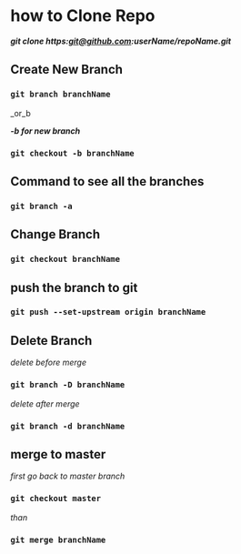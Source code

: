 # how to Clone Repo

**_git clone https:git@github.com:userName/repoName.git_**

## Create New Branch

### `git branch branchName`

\_or_b

**_-b for new branch_**

### `git checkout -b branchName`

## Command to see all the branches

### `git branch -a`

## Change Branch

### `git checkout branchName`

## push the branch to git

### `git push --set-upstream origin branchName`

## Delete Branch

_delete before merge_

### `git branch -D branchName`

_delete after merge_

### `git branch -d branchName`

## merge to master

_first go back to master branch_

### `git checkout master`

_than_

### `git merge branchName`
